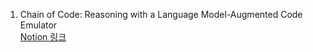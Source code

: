 1. Chain of Code: Reasoning with a Language Model-Augmented Code Emulator  
[Notion 링크](https://www.notion.so/water-bean/1-Chain-of-Code-Reasoning-with-a-Language-Model-Augmented-Code-Emulator-b3441c44cd444db59ba62a262042a62e?pvs=4)

